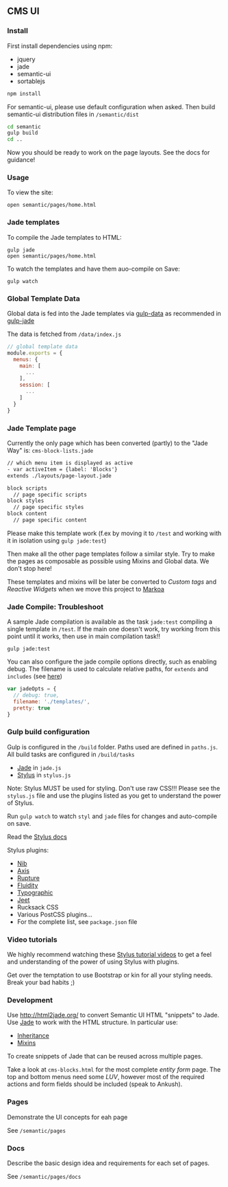 CMS UI
------

### Install

First install dependencies using npm:

-	jquery
-	jade
-	semantic-ui
-	sortablejs

```sh
npm install
```

For semantic-ui, please use default configuration when asked. Then build semantic-ui distribution files in `/semantic/dist`

```sh
cd semantic
gulp build
cd ..
```

Now you should be ready to work on the page layouts. See the docs for guidance!

### Usage

To view the site:

```
open semantic/pages/home.html
```

### Jade templates

To compile the Jade templates to HTML:

```
gulp jade
open semantic/pages/home.html
```

To watch the templates and have them auo-compile on Save:

`gulp watch`

### Global Template Data

Global data is fed into the Jade templates via [gulp-data](https://www.npmjs.com/package/gulp-data) as recommended in [gulp-jade](https://github.com/phated/gulp-jade)

The data is fetched from `/data/index.js`

```js
// global template data
module.exports = {
  menus: {
    main: [
      ...
    ],
    session: [
      ...
    ]
  }
}
```

### Jade Template page

Currently the only page which has been converted (partly) to the "Jade Way" is: `cms-block-lists.jade`

```html
// which menu item is displayed as active
- var activeItem = {label: 'Blocks'}
extends ./layouts/page-layout.jade      

block scripts
  // page specific scripts
block styles
  // page specific styles
block content
  // page specific content
```

Please make this template work (f.ex by moving it to `/test` and working with it in isolation using `gulp jade:test`\)

Then make all the other page templates follow a similar style. Try to make the pages as composable as possible using Mixins and Global data. We don't stop here!

These templates and mixins will be later be converted to *Custom tags* and *Reactive Widgets* when we move this project to [Markoa](https://github.com/kristianmandrup/markoa)

### Jade Compile: Troubleshoot

A sample Jade compilation is available as the task `jade:test` compiling a single template in `/test`. If the main one doesn't work, try working from this point until it works, then use in main compilation task!!

`gulp jade:test`

You can also configure the jade compile options directly, such as enabling debug. The filename is used to calculate relative paths, for `extends` and `includes` (see [here](https://github.com/viniwrubleski/grunt-jade-php/issues/2)\)

```js
var jadeOpts = {
  // debug: true,
  filename: './templates/',
  pretty: true
}
```

### Gulp build configuration

Gulp is configured in the `/build` folder. Paths used are defined in `paths.js`. All build tasks are configured in `/build/tasks`

-	[Jade](http://jade-lang.com/) in `jade.js`
-	[Stylus](https://learnboost.github.io/stylus/) in `stylus.js`

Note: Stylus MUST be used for styling. Don't use raw CSS!!! Please see the `stylus.js` file and use the plugins listed as you get to understand the power of Stylus.

Run `gulp watch` to watch `styl` and `jade` files for changes and auto-compile on save.

Read the [Stylus docs](https://learnboost.github.io/stylus/)

Stylus plugins:

-	[Nib](https://github.com/tj/nib)
-	[Axis](http://axis.netlify.com/)
-	[Rupture](http://jenius.github.io/rupture/)
-	[Fluidity](www.fluiditycss.com)
-	[Typographic](https://github.com/corysimmons/typographic)
-	[Jeet](http://jeet.gs/)
-	Rucksack CSS
-	Various PostCSS plugins...
-	For the complete list, see `package.json` file

### Video tutorials

We highly recommend watching these [Stylus tutorial videos](https://www.youtube.com/playlist?list=PLLnpHn493BHFWQGA1PcyQZWAfR96a4CkH) to get a feel and understanding of the power of using Stylus with plugins.

Get over the temptation to use Bootstrap or kin for all your styling needs. Break your bad habits ;)

### Development

Use http://html2jade.org/ to convert Semantic UI HTML "snippets" to Jade. Use [Jade](http://jade-lang.com/) to work with the HTML structure. In particular use:

-	[Inheritance](http://jade-lang.com/reference/extends/)
-	[Mixins](http://jade-lang.com/reference/mixins/)

To create snippets of Jade that can be reused across multiple pages.

Take a look at `cms-blocks.html` for the most complete *entity form* page. The top and bottom menus need some *LUV*, however most of the required actions and form fields should be included (speak to Ankush).

### Pages

Demonstrate the UI concepts for eah page

See `/semantic/pages`

### Docs

Describe the basic design idea and requirements for each set of pages.

See `/semantic/pages/docs`
